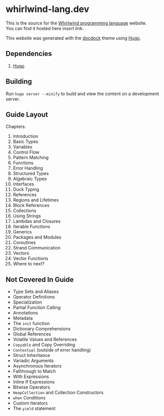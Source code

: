# whirlwind-lang.dev

This is the source for the [Whirlwind programming language](https://github.com/ComedicChimera/whirlwind) website.  
You can find it hosted here *insert link*.

This website was generated with the [docdock](https://docdock.netlify.app/) theme using [Hugo](https://gohugo.io/).


## Dependencies

1. [Hugo](https://gohugo.io/getting-started/installing/)

## Building

Run `hugo server --minify` to build and view the content on a development server.

## Guide Layout

Chapters:

1. Introduction
2. Basic Types
3. Variables
4. Control Flow
5. Pattern Matching
6. Functions
7. Error Handling
8. Structured Types
9. Algebraic Types
10. Interfaces
11. Duck Typing
12. References
13. Regions and Lifetimes
14. Block References
15. Collections
16. Using Strings
17. Lambdas and Closures
18. Iterable Functions
19. Generics
20. Packages and Modules
21. Coroutines
22. Strand Communication
23. Vectors
24. Vector Functions
25. Where to next?

## Not Covered In Guide

- Type Sets and Aliases
- Operator Definitions
- Specialization
- Partial Function Calling
- Annotations
- Metadata
- The `init` function
- Dictionary Comprehensions
- Global References
- Volatile Values and References
- `Copyable` and Copy Overriding
- `Contextual` (outside of error handling)
- Struct Inheritance
- Variadic Arguments
- Asynchronous Iterators
- Fallthrough to Match
- With Expressions
- Inline If Expressions
- Bitwise Operators
- `HeapCollection` and Collection Constructors
- `when` Conditions
- Custom Iterators
- The `yield` statement


